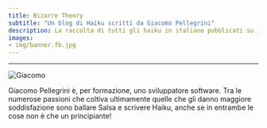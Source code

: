 ```yaml
---
title: Bizarre Theory
subtitle: "Un blog di Haiku scritti da Giacomo Pellegrini"
description: La raccolta di tutti gli haiku in italiano pubblicati su internet da Giacomo Pellegini. Gli haiku sono piccole poesie di tre versi di origine giapponese.
images:
- img/banner.fb.jpg
---
```


---
![Giacomo](/img/giacomo-pellegrini.jpg)

Giacomo Pellegrini è, per formazione, uno sviluppatore software.
Tra le numerose passioni che coltiva ultimamente quelle che gli danno maggiore soddisfazione sono ballare Salsa e scrivere Haiku, anche se in entrambe le cose non è che un principiante!